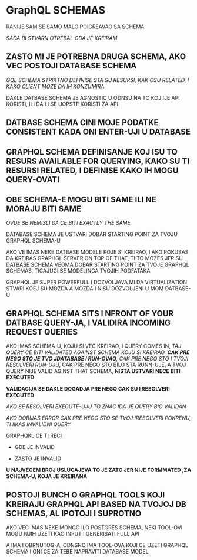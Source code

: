 # GraphQL SCHEMAS

RANIJE SAM SE SAMO MALO POIGREAVAO SA SCHEMA

*SADA BI STVARN OTREBAL ODA JE KREIRAM*

## ZASTO MI JE POTREBNA DRUGA SCHEMA, AKO VEC POSTOJI DATABASE SCHEMA

*GQL SCHEMA STRIKTNO DEFINISE STA SU RESURSI, KAK OSU RELATED, I KAKO CLIENT MOZE DA IH KONZUMIRA*

DAKLE DATBASE SCHEMA JE AGNOSTIC U ODNSU NA TO KOJ IJE API KORISTI, ILI DA LI SE UOPSTE KORISTI ZA API

## DATBASE SCHEMA CINI MOJE PODATKE CONSISTENT KADA ONI ENTER-UJI U DATABASE

## GRAPHQL SCHEMA DEFINISANJE KOJ ISU TO RESURS AVAILABLE FOR QUERYING, KAKO SU TI RESURSI RELATED, I DEFINISE KAKO IH MOGU QUERY-OVATI

## OBE SCHEMA-E MOGU BITI SAME ILI NE MORAJU BITI SAME

*OVDE SE NEMISLI DA CE BITI EXACTLY THE SAME*

DATABASE SCHEMA JE USTVARI DOBAR STARTING POINT ZA TVOJU GRAPHQL SCHEMA-U

AKO VE IMAS NEKE DATBASE MODELE KOJE SI KREIRAO, I AKO POKUSAS DA KREIRAS GRAPHGL SERVER ON TOP OF THAT, TI TO MOZES JER SU DATBASE SCHEMA VEOMA DOBAR STARTING POINT ZA TVOJE GRAPHQL SCHEMAS, TICAJUCI SE MODELINGA TVOJIH PODFATAKA

GRAPHQL JE SUPER POWERFULL I DOZVOLJAVA MI DA VIRTUALIZATION STVARI KOEJ SU MOZDA A MOZDA I NISU DOZVOLJENI U MOM DATBASE-U

## GRAPHQL SCHEMA SITS I NFRONT OF YOUR DATBASE QUERY-JA, I VALIDIRA INCOMING REQUEST QUERIES

AKO IMAS SCHEMA-U, KOJU SI VEC KREIRAO, I QUERY COMES IN, *TAJ QUERY CE BITI VALIDATED AGAINST SCHEMA KOJU SI KREIRAO, **CAK PRE NEGO STO JE TVO JDATABASE I RUN-OVAO**, CAK PRE NEGO STO I TVOJI RESOLVERI RUN-UJU*, CAK PRE NEGO STO BILO STA RUNN-UJE, A TVOJ QUERY NIJE VALID AGINST THAT SCHEMA, **NISTA USTVARI NECE BITI EXECUTED**

**VALIDACIJA SE DAKLE DOGADJA PRE NEGO CAK SU I RESOLVERI EXECUTED**

*AKO SE RESOLVERI EXECUTE-UJU TO ZNAC IDA JE QUERY BIO VALIDAN*

*AKO DOBIJAS ERROR CAK PRE NEGO STO SE TVOJ IRESOLVERI POKRENU, TI IMAS INVALIDNI QUERY*

GRAPHQKL CE TI RECI

- GDE JE INVALID

- ZASTO JE INVALID

**U NAJVECEM BROJ USLUCAJEVA TO JE ZATO JER NIJE FORMMATED ,ZA SCHEMA-U, KOJA JE KREIRANA**

## POSTOJI BUNCH O GRAPHQL TOOLS KOJI KREIRAJU GRAPHQL API BASED NA TVOJOJ DB SCHEMAS, AL IPOTOJI I SUPROTNO

AKO VEC IMAS NEKE MONGO ILO POSTGRES SCHEMA, NEKI TOOL-OVI MOGU NJIH UZETI KAO INPUT I GENERISATI FULL API

A IMA I OBRNUTOG-A, ODNSNO IMA TOOL-OVA KOJI CE UZETI GRAPHQL SCHEMA I ONI CE ZA TEBE NAPRAVITI DATABASE MODEL
